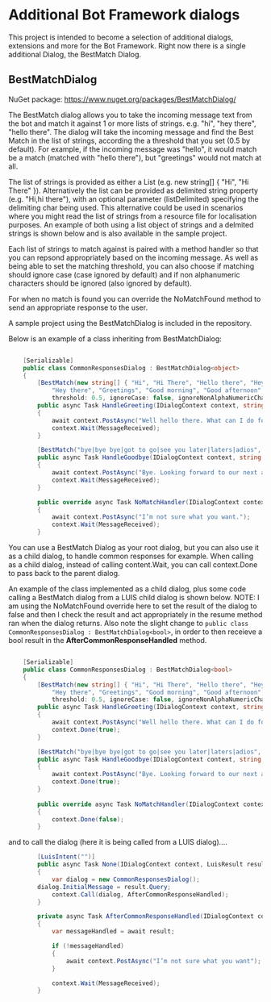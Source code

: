 ﻿# Additional Bot Framework dialogs

This project is intended to become a selection of additional dialogs, extensions and more for the Bot Framework.  Right now there is a single additional Dialog, the BestMatch Dialog.

## BestMatchDialog

NuGet package: https://www.nuget.org/packages/BestMatchDialog/

The BestMatch dialog allows you to take the incoming message text from the bot and match it against 1 or more lists of strings. e.g. "hi", "hey there", "hello there".  The dialog will take the incoming message and find the Best Match in the list of strings, according the a threshold that you set (0.5 by default). For example, if the incoming message was "hello", it would match be a match (matched with "hello there"), but "greetings" would not match at all.

The list of strings is provided as either a List<string> (e.g. new string[] { "Hi", "Hi There" }). Alternatively the list can be provided as delimited string property (e.g. "Hi,hi there"), with an optional parameter (listDelimited) specifying the delimiting char being used.  This alternative could be used in scenarios where you might read the list of strings from a resource file for localisation purposes. An example of both using a list object of strings and a delmited strings is shown below and is also available in the sample project.

Each list of strings to match against is paired with a method handler so that you can repsond appropriately based on the incoming message. As well as being able to set the matching threshold, you can also choose if matching should ignore case (case ignored by default) and if non alphanumeric characters should be ignored (also ignored by default).

For when no match is found you can override the NoMatchFound method to send an appropriate response to the user.

A sample project using the BestMatchDialog is included in the repository.

Below is an example of a class inheriting from BestMatchDialog:

```cs

    [Serializable]
    public class CommonResponsesDialog : BestMatchDialog<object>
    {
        [BestMatch(new string[] { "Hi", "Hi There", "Hello there", "Hey", "Hello",
            "Hey there", "Greetings", "Good morning", "Good afternoon", "Good evening", "Good day" },
            threshold: 0.5, ignoreCase: false, ignoreNonAlphaNumericCharacters: false)]
        public async Task HandleGreeting(IDialogContext context, string messageText)
        {
            await context.PostAsync("Well hello there. What can I do for you today?");
            context.Wait(MessageReceived);
        }

        [BestMatch("bye|bye bye|got to go|see you later|laters|adios", listDelimiter: '|')]
        public async Task HandleGoodbye(IDialogContext context, string messageText)
        {
            await context.PostAsync("Bye. Looking forward to our next awesome conversation already.");
            context.Wait(MessageReceived);
        }

        public override async Task NoMatchHandler(IDialogContext context, string messageText)
        {
            await context.PostAsync("I’m not sure what you want.");
            context.Wait(MessageReceived);
        }

```

You can use a BestMatch Dialog as your root dialog, but you can also use it as a child dialog, to handle common responses for example.  When calling as a child dialog, instead of calling content.Wait, you can call context.Done to pass back to the parent dialog.

An example of the class implemented as a child dialog, plus some code calling a BestMatch dialog from a LUIS child dialog is shown below. NOTE: I am using the NoMatchFound override here to set the result of the dialog to false and then I check the result and act appropriately in the resume method ran when the dialog returns. Also note the slight change to ```public class CommonResponsesDialog : BestMatchDialog<bool>```, in order to then receieve a bool result in the **AfterCommonResponseHandled** method.


```cs

    [Serializable]
    public class CommonResponsesDialog : BestMatchDialog<bool>
    {
        [BestMatch(new string[] { "Hi", "Hi There", "Hello there", "Hey", "Hello",
            "Hey there", "Greetings", "Good morning", "Good afternoon", "Good evening", "Good day" },
            threshold: 0.5, ignoreCase: false, ignoreNonAlphaNumericCharacters: false)]
        public async Task HandleGreeting(IDialogContext context, string messageText)
        {
            await context.PostAsync("Well hello there. What can I do for you today?");
            context.Done(true);
        }

        [BestMatch("bye|bye bye|got to go|see you later|laters|adios", listDelimiter: '|')]
        public async Task HandleGoodbye(IDialogContext context, string messageText)
        {
            await context.PostAsync("Bye. Looking forward to our next awesome conversation already.");
            context.Done(true);
        }
        
        public override async Task NoMatchHandler(IDialogContext context, string messageText)
        {
            context.Done(false);
        }

```

and to call the dialog (here it is being called from a LUIS dialog)....

```cs
        [LuisIntent("")]
        public async Task None(IDialogContext context, LuisResult result)
        {
            var dialog = new CommonResponsesDialog();
	    dialog.InitialMessage = result.Query;
            context.Call(dialog, AfterCommonResponseHandled);
        }

        private async Task AfterCommonResponseHandled(IDialogContext context, IAwaitable<bool> result)
        {
            var messageHandled = await result;

            if (!messageHandled)
            {
                await context.PostAsync("I’m not sure what you want");
            }

            context.Wait(MessageReceived);
        }
```

